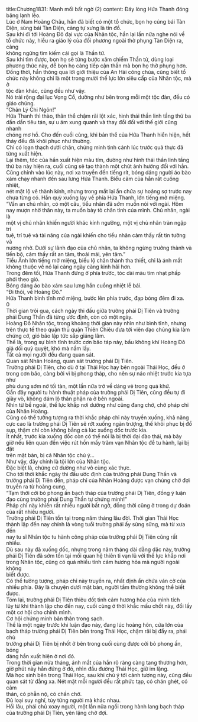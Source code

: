 title:Chương1831: Manh mối bất ngờ (2)
content:
Đáy lòng Hứa Thanh đóng băng lạnh lẽo.<br>Lúc ở Nam Hoàng Châu, hắn đã biết có một tổ chức, bọn họ cúng bái Tàn<br>Diện, sùng bái Tàn Diện, càng tự xưng là tín đồ.<br>Sau khi đi tới Hoàng Đô đại vực của Nhân tộc, hắn lại lần nữa nghe nói về<br>tổ chức này, hiểu ra giáo lý của đối phương ngoài thờ phụng Tàn Diện ra, càng<br>không ngừng tìm kiếm cái gọi là Thần tử.<br>Sau khi tìm được, bọn họ sẽ từng bước xâm chiếm Thần tử, dùng loại<br>phương thức này, để bọn họ càng tiếp cận thần mà bọn họ thờ phụng hơn.<br>Đồng thời, hắn thông qua lời giới thiệu của An Hải công chúa, cũng biết tổ<br>chức này không chỉ là một trong mười thế lực lớn siêu cấp của Nhân tộc, mà ở<br>tộc đàn khác, cũng đều như vậy.<br>Nó trải rộng đại lục Vọng Cổ, dường như bên trong mỗi một tộc đàn, đều có<br>giáo chúng.<br>“Chân Lý Chi Ngôn!”<br>Hứa Thanh thì thào, thân thể chậm rãi lột xác, hình thái thần linh tầng thứ ba<br>dần dần tiêu tán, sự u ám xung quanh và thay đổi đối với thế giới cũng nhanh<br>chóng mơ hồ. Cho đến cuối cùng, khi bản thể của Hứa Thanh hiển hiện, hết<br>thảy đều đã khôi phục như thường.<br>Chỉ có loạn thạch dưới chân, chứng minh tình cảnh lúc trước quả thực đã<br>từng xuất hiện.<br>Lại thêm, tóc của hắn xuất hiện màu tím, dường như hình thái thần linh tầng<br>thứ ba này hiện ra, cuối cùng sẽ tạo thành một chút ảnh hưởng đối với hắn.<br>Cũng chính vào lúc này, nơi xa truyền đến tiếng rít, bóng dáng người áo bào<br>xám chạy nhanh đến sau lưng Hứa Thanh. Biểu cảm của hắn rất cuồng nhiệt,<br>nét mặt lộ vẻ thành kính, nhưng trong mắt lại ẩn chứa sự hoảng sợ trước nay<br>chưa từng có. Hắn quỳ xuống lạy về phía Hứa Thanh, lớn tiếng mở miệng.<br>“Vấn an chủ nhân, có một câu, tiểu nhân đã sớm muốn nói với ngài. Hôm<br>nay mượn nhờ thân này, ta muốn bày tỏ chân tình của mình. Chủ nhân, ngài là<br>một vị chủ nhân khiến người khác kính ngưỡng, một vị chủ nhân tràn ngập trí<br>tuệ, trí tuệ và tài năng của ngài khiến cho tiểu nhân cảm thấy rất tin tưởng và<br>nương nhờ. Dưới sự lãnh đạo của chủ nhân, ta không ngừng trưởng thành và<br>tiến bộ, cảm thấy rất an tâm, thoải mái, yên tâm.”<br>Tiểu Ảnh lớn tiếng mở miệng, biểu lộ chân thành tha thiết, chỉ là ánh mắt<br>không thuộc về nó lại càng ngày càng kinh hãi hơn.<br>Trong đêm tối, Hứa Thanh đứng ở phía trước, tóc dài màu tím nhạt phấp<br>phới theo gió.<br>Bóng dáng áo bào xám sau lưng hắn cuồng nhiệt lễ bái.<br>“Đi thôi, về Hoàng Đô.”<br>Hứa Thanh bình tĩnh mở miệng, bước lên phía trước, đạp bóng đêm đi xa.<br>0<br>Thời gian trôi qua, cách ngày thi đấu giữa trường phái Dị Tiên và trường<br>phái Dung Thần đã từng ước định, còn có một ngày.<br>Hoàng Đô Nhân tộc, trong khoảng thời gian này nhìn như bình tĩnh, nhưng<br>trên thực tế theo quận thủ quận Thiên Chiêu đưa tới viên đạo chủng kia làm<br>chứng cớ, gió bão lập tức sắp giáng lâm.<br>Thế là, trong sự bình tĩnh trước cơn bão táp này, bầu không khí Hoàng Đô<br>giả dối quỷ quyệt, khó mà nắm lấy.<br>Tất cả mọi người đều đang quan sát.<br>Quan sát Nhân Hoàng, quan sát trường phái Dị Tiên.<br>Trường phái Dị Tiên, cho dù ở tại Thái Học hay bên ngoài Thái Học, đều ở<br>trong cơn bão, càng bởi vì bị phong tháp, cho nên sự náo nhiệt trước kia tựa như<br>phù dung sớm nở tối tàn, một lần nữa trở về dáng vẻ trong quá khứ.<br>Gần đây người tu hành thuật pháp của trường phái Dị Tiên, cũng đều tự đi<br>giày vò, không dám lộ thân phận ra ở bên ngoài.<br>Nhìn từ bề ngoài, thế lực khắp nơi dường như cũng đang chờ, chờ pháp chỉ<br>của Nhân Hoàng.<br>Cũng có thể tưởng tượng ra thời khắc pháp chỉ này truyền xuống, khả năng<br>cực cao là trường phái Dị Tiên sẽ rớt xuống ngàn trượng, thế khôi phục bị đổ<br>sụp, thậm chí còn không bằng cả lúc xuống dốc trước kia.<br>Ít nhất, trước kia xuống dốc còn có thể nói là bị thời đại đào thải, mà bây<br>giờ nếu liên quan đến việc rút hồn mấy trăm vạn Nhân tộc để tu hành, lại bị đặt<br>trên mặt bàn, bị cả Nhân tộc chú ý...<br>Như vậy, đây chính là tội lớn của Nhân tộc.<br>Đặc biệt là, chứng cứ dường như vô cùng xác thực.<br>Cho tới thời khắc ngày thi đấu ước định của trường phái Dung Thần và<br>trường phái Dị Tiên đến, pháp chỉ của Nhân Hoàng được vạn chúng chờ đợi<br>truyền ra từ hoàng cung.<br>“Tạm thời cởi bỏ phong ấn bạch tháp của trường phái Dị Tiên, đồng ý luận<br>đạo cùng trường phái Dung Thần tự chứng minh!”<br>Pháp chỉ này khiến rất nhiều người bất ngờ, đồng thời cũng ở trong dự đoán<br>của rất nhiều người.<br>Trường phái Dị Tiên tồn tại trong năm tháng lâu đời. Thời gian Thái Học<br>thành lập đến nay chính là vòng tuổi trường phái ấy sừng sững, mà từ xưa đến<br>nay tu sĩ Nhân tộc tu hành công pháp của trường phái Dị Tiên cũng rất nhiều.<br>Dù sau này đã xuống dốc, nhưng trong năm tháng dài dằng dặc này, trường<br>phái Dị Tiên đã sớm tồn tại mối quan hệ thiên ti vạn lũ với thế lực khắp nơi<br>trong Nhân tộc, cũng có quá nhiều tình cảm hương hỏa mà người ngoài không<br>biết được.<br>Có thể tưởng tượng, pháp chỉ này truyền ra, nhất định ẩn chứa ván cờ của<br>nhiều phía. Đây là chuyện dưới mặt bàn, người tầm thường không thể biết được.<br>Tóm lại, trường phái Dị Tiên thiêu đốt tình cảm hương hỏa của mình tích<br>lũy từ khi thành lập cho đến nay, cuối cùng ở thời khắc mấu chốt này, đổi lấy<br>một cơ hội cho chính mình.<br>Cơ hội chứng minh bản thân trong sạch.<br>Thế là một ngày trước khi luận đạo này, đang lúc hoàng hôn, cửa lớn của<br>bạch tháp trường phái Dị Tiên bên trong Thái Học, chậm rãi bị đẩy ra, phái chủ<br>trường phái Dị Tiên bị nhốt ở bên trong cuối cùng được cởi bỏ phong ấn, bóng<br>dáng hắn xuất hiện ở nơi đó.<br>Trong thời gian nửa tháng, ánh mắt của hắn rõ ràng càng tang thương hơn,<br>giờ phút này hắn đứng ở đó, nhìn đầu đường Thái Học, giữ im lặng.<br>Mà học sinh bên trong Thái Học, sau khi chú ý tới cảnh tượng này, cũng đều<br>quan sát từ đằng xa. Nét mặt mỗi người đều rất phức tạp, có chán ghét, có cảm<br>thán, có phẫn nộ, có chần chờ.<br>Đủ loại suy nghĩ, tùy từng người mà khác nhau.<br>Hồi lâu, phái chủ xoay người, một lần nữa ngồi trong hành lang bạch tháp<br>của trường phái Dị Tiên, yên lặng chờ đợi.